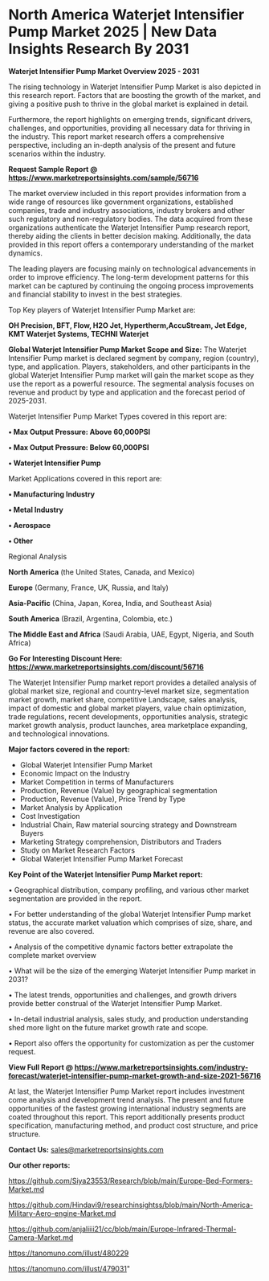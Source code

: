 # North America Waterjet Intensifier Pump Market 2025 | New Data Insights Research By 2031

<Strong> Waterjet Intensifier Pump Market Overview 2025 - 2031</strong>

The rising technology in Waterjet Intensifier Pump Market is also depicted in this research report. Factors that are boosting the growth of the market, and giving a positive push to thrive in the global market is explained in detail.

Furthermore, the report highlights on emerging trends, significant drivers, challenges, and opportunities, providing all necessary data for thriving in the industry. This report market research offers a comprehensive perspective, including an in-depth analysis of the present and future scenarios within the industry.

<strong>Request Sample Report @ <a href=https://www.marketreportsinsights.com/sample/56716>https://www.marketreportsinsights.com/sample/56716</a></strong>

The market overview included in this report provides information from a wide range of resources like government organizations, established companies, trade and industry associations, industry brokers and other such regulatory and non-regulatory bodies. The data acquired from these organizations authenticate the Waterjet Intensifier Pump research report, thereby aiding the clients in better decision making. Additionally, the data provided in this report offers a contemporary understanding of the market dynamics.

The leading players are focusing mainly on technological advancements in order to improve efficiency. The long-term development patterns for this market can be captured by continuing the ongoing process improvements and financial stability to invest in the best strategies.

Top Key players of Waterjet Intensifier Pump Market are:

<strong>OH Precision, BFT, Flow, H2O Jet, Hypertherm,AccuStream, Jet Edge, KMT Waterjet Systems, TECHNI Waterjet</strong>

<strong><b>Global Waterjet Intensifier Pump Market Scope and Size:</b></strong>
The Waterjet Intensifier Pump market is declared segment by company, region (country), type, and application. Players, stakeholders, and other participants in the global Waterjet Intensifier Pump market will gain the market scope as they use the report as a powerful resource. The segmental analysis focuses on revenue and product by type and application and the forecast period of 2025-2031.

Waterjet Intensifier Pump Market Types covered in this report are:

<strong>• Max Output Pressure: Above 60,000PSI

• Max Output Pressure: Below 60,000PSI

• Waterjet Intensifier Pump</strong>

Market Applications covered in this report are:

<strong>• Manufacturing Industry

• Metal Industry

• Aerospace

• Other</strong> 

Regional Analysis

<strong>North America</strong> (the United States, Canada, and Mexico)

<strong>Europe</strong> (Germany, France, UK, Russia, and Italy)

<strong>Asia-Pacific</strong> (China, Japan, Korea, India, and Southeast Asia)

<strong>South America</strong> (Brazil, Argentina, Colombia, etc.)

<strong>The Middle East and Africa</strong> (Saudi Arabia, UAE, Egypt, Nigeria, and South Africa)

<strong>Go For Interesting Discount Here: <a href=https://www.marketreportsinsights.com/discount/56716>https://www.marketreportsinsights.com/discount/56716</a></strong>

The Waterjet Intensifier Pump market report provides a detailed analysis of global market size, regional and country-level market size, segmentation market growth, market share, competitive Landscape, sales analysis, impact of domestic and global market players, value chain optimization, trade regulations, recent developments, opportunities analysis, strategic market growth analysis, product launches, area marketplace expanding, and technological innovations.

<strong><b>Major factors covered in the report:</b></strong>
<ul>
  <li>Global Waterjet Intensifier Pump Market </li>
  <li>Economic Impact on the Industry</li>
  <li>Market Competition in terms of Manufacturers</li>
  <li>Production, Revenue (Value) by geographical segmentation</li>
  <li>Production, Revenue (Value), Price Trend by Type</li>
  <li>Market Analysis by Application</li>
  <li>Cost Investigation</li>
  <li>Industrial Chain, Raw material sourcing strategy and Downstream Buyers</li>
  <li>Marketing Strategy comprehension, Distributors and Traders</li>
  <li>Study on Market Research Factors</li>
  <li>Global Waterjet Intensifier Pump Market Forecast</li>
</ul>

<strong><b>Key Point of the Waterjet Intensifier Pump Market report:</b></strong>

• Geographical distribution, company profiling, and various other market segmentation are provided in the report.

• For better understanding of the global Waterjet Intensifier Pump market status, the accurate market valuation which comprises of size, share, and revenue are also covered.

• Analysis of the competitive dynamic factors better extrapolate the complete market overview

• What will be the size of the emerging Waterjet Intensifier Pump market in 2031?

• The latest trends, opportunities and challenges, and growth drivers provide better construal of the Waterjet Intensifier Pump Market.

• In-detail industrial analysis, sales study, and production understanding shed more light on the future market growth rate and scope.

• Report also offers the opportunity for customization as per the customer request.

<strong><b>View Full Report @ <a href=https://www.marketreportsinsights.com/industry-forecast/waterjet-intensifier-pump-market-growth-and-size-2021-56716>https://www.marketreportsinsights.com/industry-forecast/waterjet-intensifier-pump-market-growth-and-size-2021-56716</a></b></strong>


At last, the Waterjet Intensifier Pump Market report includes investment come analysis and development trend analysis. The present and future opportunities of the fastest growing international industry segments are coated throughout this report. This report additionally presents product specification, manufacturing method, and product cost structure, and price structure.

<strong>Contact Us:</strong>
sales@marketreportsinsights.com

<strong>Our other reports:</strong>

<a href=https://github.com/Siya23553/Research/blob/main/Europe-Bed-Formers-Market.md>https://github.com/Siya23553/Research/blob/main/Europe-Bed-Formers-Market.md</a>

<a href=https://github.com/Hindavi9/researchinsightss/blob/main/North-America-Military-Aero-engine-Market.md>https://github.com/Hindavi9/researchinsightss/blob/main/North-America-Military-Aero-engine-Market.md</a>

<a href=https://github.com/anjaliiii21/cc/blob/main/Europe-Infrared-Thermal-Camera-Market.md>https://github.com/anjaliiii21/cc/blob/main/Europe-Infrared-Thermal-Camera-Market.md</a>

<a href=https://tanomuno.com/illust/480229>https://tanomuno.com/illust/480229</a>

<a href=https://tanomuno.com/illust/479031>https://tanomuno.com/illust/479031</a>"
